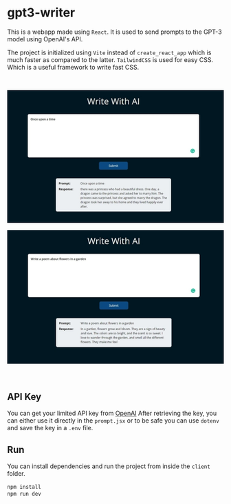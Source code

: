 # gpt3-writer

This is a webapp made using `React`. It is used to send prompts to the GPT-3 model using OpenAI's API.

The project is initialized using `Vite` instead of `create_react_app` which is much faster as compared to the latter.
`TailwindCSS` is used for easy CSS. Which is a useful framework to write fast CSS.
 
 <br>

![GUI-screenshot-1](screenshot1.2.jpg)


![GUI-screenshot-1](screenshot2.2.jpg)

<br>

## API Key
You can get your limited API key from [OpenAI](https://beta.openai.com/overview)
After retrieving the key, you can either use it directly in the `prompt.jsx` or to be safe you can use `dotenv` and save the key in a `.env` file.

## Run
You can install dependencies and run the project from inside the `client` folder.
```
npm install
npm run dev
```
